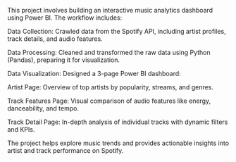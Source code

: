 This project involves building an interactive music analytics dashboard using Power BI. The workflow includes:

Data Collection: Crawled data from the Spotify API, including artist profiles, track details, and audio features.

Data Processing: Cleaned and transformed the raw data using Python (Pandas), preparing it for visualization.

Data Visualization: Designed a 3-page Power BI dashboard:

Artist Page: Overview of top artists by popularity, streams, and genres.

Track Features Page: Visual comparison of audio features like energy, danceability, and tempo.

Track Detail Page: In-depth analysis of individual tracks with dynamic filters and KPIs.

The project helps explore music trends and provides actionable insights into artist and track performance on Spotify.
